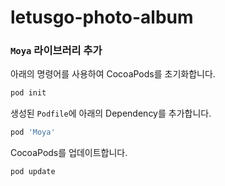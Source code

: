 letusgo-photo-album
===================

### `Moya` 라이브러리 추가

아래의 명령어를 사용하여 CocoaPods를 초기화합니다.

```ruby
pod init
```

생성된 `Podfile`에 아래의 Dependency를 추가합니다.

```ruby
pod 'Moya'
```

CocoaPods를 업데이트합니다.

```swift
pod update
```
